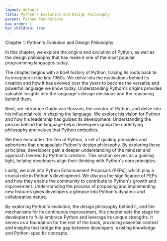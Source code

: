 ```yaml
---
layout: default
title: Python's Evolution and Design Philosophy
parent: Python Foundations
nav_order: 1
has_children: true
---
```

Chapter 1: Python's Evolution and Design Philosophy

In this chapter, we explore the origins and evolution of Python, as well as the design philosophy that has made it one of the most popular programming languages today. 

The chapter begins with a brief history of Python, tracing its roots back to its inception in the late 1980s. We delve into the motivations behind its creation and how it has evolved over the years to become the versatile and powerful language we know today. Understanding Python's origins provides valuable insights into the language's design decisions and the reasoning behind them.

Next, we introduce Guido van Rossum, the creator of Python, and delve into his influential role in shaping the language. We explore his vision for Python and how his leadership has guided its development. Understanding the person behind the language helps developers grasp the underlying philosophy and values that Python embodies.

We then encounter the Zen of Python, a set of guiding principles and aphorisms that encapsulate Python's design philosophy. By exploring these principles, developers gain a deeper understanding of the mindset and approach favored by Python's creators. This section serves as a guiding light, helping developers align their thinking with Python's core principles.

Lastly, we dive into Python Enhancement Proposals (PEPs), which play a crucial role in Python's development. We discuss the significance of PEPs and how they enable the community to contribute to Python's growth and improvement. Understanding the process of proposing and implementing new features gives developers a glimpse into Python's dynamic and collaborative nature.

By exploring Python's evolution, the design philosophy behind it, and the mechanisms for its continuous improvement, this chapter sets the stage for developers to fully embrace Python and leverage its unique strengths. It serves as a foundation for the rest of the book, providing essential context and insights that bridge the gap between developers' existing knowledge and Python-specific concepts.